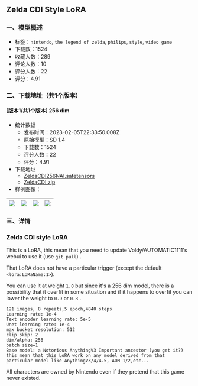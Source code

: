 ## Zelda CDI Style LoRA
### 一、模型概述

- 标签：`nintendo`, `the legend of zelda`, `philips`, `style`, `video game`
- 下载数：1524
- 收藏人数：289
- 评论人数：10
- 评分人数：22
- 评分：4.91

### 二、下载地址（共1个版本）

#### [版本1/共1个版本] 256 dim

- 统计数据
  - 发布时间：2023-02-05T22:33:50.008Z
  - 原始模型：SD 1.4
  - 下载数：1524
  - 评分人数：22
  - 评分：4.91
- 下载地址
  - [ZeldaCDI256NAI.safetensors](https://civitai.com/api/download/models/7018)
  - [ZeldaCDI.zip](https://civitai.com/api/download/models/7018?type=Training%20Data)
- 样例图像：

| <img src="https://image.civitai.com/xG1nkqKTMzGDvpLrqFT7WA/223cb61e-835e-4c56-777e-ae3ee68dea00/width=450/64500.jpeg" /> | <img src="https://image.civitai.com/xG1nkqKTMzGDvpLrqFT7WA/dc35bd92-6426-4620-99e1-a070afa56d00/width=450/64493.jpeg" /> | <img src="https://image.civitai.com/xG1nkqKTMzGDvpLrqFT7WA/1cc9b3e3-f1c1-49be-aa3e-c6f18a6d9500/width=450/64499.jpeg" /> | <img src="https://image.civitai.com/xG1nkqKTMzGDvpLrqFT7WA/78e4607e-0c18-40ad-a97e-74c322eff700/width=450/64498.jpeg" /> |
| ---- | ---- | ---- | ---- |


### 三、详情
<h3>Zelda CDI style LoRA</h3><p></p><p>This is a LoRA, this mean that you need to update Voldy/AUTOMATIC1111's webui to use it (use <code>git pull</code>) .</p><p></p><p>That LoRA does not have a particular trigger (except the default <code>&lt;lora:LoRaName:1&gt;</code>).</p><p></p><p>You can use it at weight <code>1.0</code> but since it's a 256 dim model, there is a possibility that it overfit in some situation and if it happens to overfit you can lower the weight to <code>0.9</code> or <code>0.8</code> .</p><p></p><pre><code>121 images, 8 repeats,5 epoch,4840 steps
Learning rate: 1e-4
Text encoder learning rate: 5e-5 
Unet learning rate: 1e-4 
max bucket resolution: 512 
clip skip: 2 
dim/alpha: 256 
batch size=1 
Base model: a Notorious AnythingV3 Important ancestor (you get it?) this mean that this LoRA work on any model derived from that particular model like AnythingV3/4/4.5, AOM 1/2,etc...</code></pre><p></p><p></p><p>All characters are owned by Nintendo even if they pretend that this game never existed.</p>